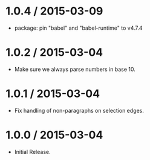 
1.0.4 / 2015-03-09
==================

  * package: pin "babel" and "babel-runtime" to v4.7.4

1.0.2 / 2015-03-04
==================

  * Make sure we always parse numbers in base 10.

1.0.1 / 2015-03-04
==================

  * Fix handling of non-paragraphs on selection edges.

1.0.0 / 2015-03-04
==================

  * Initial Release.